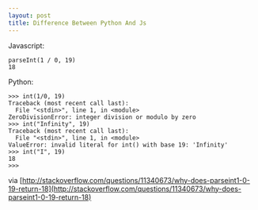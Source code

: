 ```yaml
---
layout: post
title: Difference Between Python And Js
---
```


Javascript:

    parseInt(1 / 0, 19)
    18


Python:

    >>> int(1/0, 19)
    Traceback (most recent call last):
      File "<stdin>", line 1, in <module>
    ZeroDivisionError: integer division or modulo by zero
    >>> int("Infinity", 19)
    Traceback (most recent call last):
      File "<stdin>", line 1, in <module>
    ValueError: invalid literal for int() with base 19: 'Infinity'
    >>> int("I", 19)
    18
    >>>
    
via [http://stackoverflow.com/questions/11340673/why-does-parseint1-0-19-return-18](http://stackoverflow.com/questions/11340673/why-does-parseint1-0-19-return-18)
